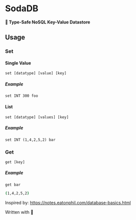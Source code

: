 # SodaDB
**🥤 Type-Safe NoSQL Key-Value Datastore**

## Usage
### Set
#### Single Value
```
set [datatype] [value] [key]
```
##### Example 
```
set INT 300 foo
```

#### List
```
set [datatype] [values] [key]
```
##### Example 
```
set INT (1,4,2,5,2) bar
```


### Get
```
get [key]
```
##### Example 
```
get bar
```
```bash
(1,4,2,5,2)
```

Inspired by: https://notes.eatonphil.com/database-basics.html

Written with 💙
